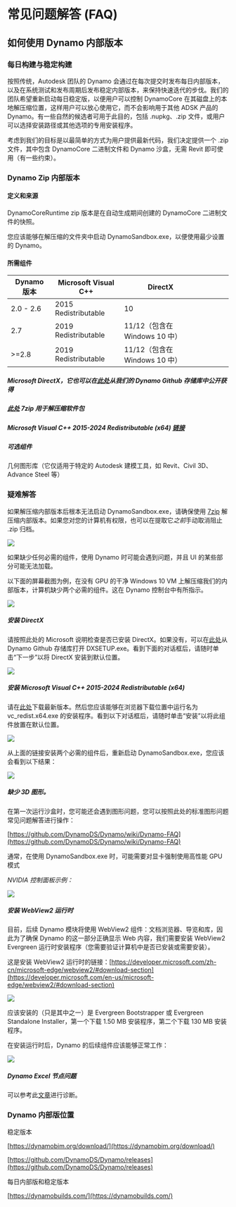 # 常见问题解答 (FAQ)

## 如何使用 Dynamo 内部版本

### 每日构建与稳定构建
按照传统，Autodesk 团队的 Dynamo 会通过在每次提交时发布每日内部版本，以及在系统测试和发布周期后发布稳定内部版本，来保持快速迭代的步伐。我们的团队希望重新启动每日稳定版，以便用户可以控制 DynamoCore 在其磁盘上的本地解压缩位置，这样用户可以放心使用它，而不会影响用于其他 ADSK 产品的 Dynamo。有一些自然的候选者可用于此目的，包括 .nupkg、.zip 文件，或用户可以选择安装路径或其他选项的专用安装程序。 

考虑到我们的目标是以最简单的方式为用户提供最新代码，我们决定提供一个 .zip 文件，其中包含 DynamoCore 二进制文件和 Dynamo 沙盒，无需 Revit 即可使用（有一些约束）。

### Dynamo Zip 内部版本
#### 定义和来源
DynamoCoreRuntime zip 版本是在自动生成期间创建的 DynamoCore 二进制文件的快照。 

您应该能够在解压缩的文件夹中启动 DynamoSandbox.exe，以便使用最少设置的 Dynamo。


#### 所需组件

| Dynamo 版本  |Microsoft Visual C++  | DirectX  |   |   |   |   |
|---|---|---|---|---|---|---|
|  2.0 - 2.6 |  2015 Redistributable  | 10  |   |   |   |   |
| 2.7  | 2019 Redistributable  | 11/12（包含在 Windows 10 中）  |   |   |   |   |
| >=2.8  | 2019 Redistributable  | 11/12（包含在 Windows 10 中）  |   |   |   |   |
##### Microsoft DirectX，它也可以在[此处](https://github.com/DynamoDS/Dynamo/tree/master/tools/install/Extra/DirectX)从我们的 Dynamo Github 存储库中公开获得

##### [此处](https://www.7-zip.org/download.html) 7zip 用于解压缩软件包


##### Microsoft Visual C++ 2015-2024 Redistributable (x64) [链接](https://aka.ms/vs/17/release/vc_redist.x64.exe)

##### 可选组件
几何图形库（它仅适用于特定的 Autodesk 建模工具，如 Revit、Civil 3D、Advance Steel 等）

### 疑难解答
如果解压缩内部版本后根本无法启动 DynamoSandbox.exe，请确保使用 [7zip](https://www.7-zip.org/download.html) 解压缩内部版本。如果您对您的计算机有权限，也可以在提取它*之前*手动取消阻止 .zip 归档。

![](images/a-7/dynamo-builds-1.png)


如果缺少任何必需的组件，使用 Dynamo 时可能会遇到问题，并且 UI 的某些部分可能无法加载。

以下面的屏幕截图为例，在没有 GPU 的干净 Windows 10 VM 上解压缩我们的内部版本，计算机缺少两个必需的组件。这在 Dynamo 控制台中有所指示。

![](images/a-7/dynamo-builds-2.png)

##### 安装 DirectX
请按照此处的 Microsoft 说明检查是否已安装 DirectX。如果没有，可以在[此处](https://github.com/DynamoDS/Dynamo/tree/master/tools/install/Extra/DirectX)从 Dynamo Github 存储库打开 DXSETUP.exe。看到下面的对话框后，请随时单击“下一步”以将 DirectX 安装到默认位置。

![](images/a-7/dynamo-builds-3.png)

##### 安装 Microsoft Visual C++ 2015-2024 Redistributable (x64)
请在[此处](https://aka.ms/vs/17/release/vc_redist.x64.exe)下载最新版本。然后您应该能够在浏览器下载位置中运行名为 vc_redist.x64.exe 的安装程序。看到以下对话框后，请随时单击“安装”以将此组件放置在默认位置。

![](images/a-7/dynamo-builds-4.png)


从上面的链接安装两个必需的组件后，重新启动 DynamoSandbox.exe，您应该会看到以下结果：

![](images/a-7/dynamo-builds-5.png)

##### 缺少 3D 图形。 

在第一次运行沙盒时，您可能还会遇到图形问题，您可以按照此处的标准图形问题常见问题解答进行操作：

[https://github.com/DynamoDS/Dynamo/wiki/Dynamo-FAQ](https://github.com/DynamoDS/Dynamo/wiki/Dynamo-FAQ)

通常，在使用 DynamoSandbox.exe 时，可能需要对显卡强制使用高性能 GPU 模式

_NVIDIA 控制面板示例：_

![](images/a-7/dynamo-builds-6.png)

##### 安装 WebView2 运行时
目前，后续 Dynamo 模块将使用 WebView2 组件：文档浏览器、导览和库，因此为了确保 Dynamo 的这一部分正确显示 Web 内容，我们需要安装 WebView2 Evergreen 运行时安装程序（您需要验证计算机中是否已安装或需要安装）。

这是安装 WebView2 运行时的链接：[https://developer.microsoft.com/zh-cn/microsoft-edge/webview2/#download-section](https://developer.microsoft.com/en-us/microsoft-edge/webview2/#download-section)

![](images/a-7/dynamo-builds-7.png)

应该安装的（只是其中之一）是 Evergreen Bootstrapper 或 Evergreen Standalone Installer，第一个下载 1.50 MB 安装程序，第二个下载 130 MB 安装程序。

在安装运行时后，Dynamo 的后续组件应该能够正常工作：

![](images/a-7/dynamo-builds-8.png)


##### Dynamo Excel 节点问题
可以参考此[文章](https://knowledge.autodesk.com/support/revit-products/troubleshooting/caas/sfdcarticles/sfdcarticles/Warning-Data-ImportExcel-operation-failed-Could-not-load-file-or-assembly-Microsoft-Office-Interop-Excel-when-running-the-Dynamo-script-in-Revit.html)进行诊断。

### Dynamo 内部版位置
稳定版本

[https://dynamobim.org/download/](https://dynamobim.org/download/)

[https://github.com/DynamoDS/Dynamo/releases](https://github.com/DynamoDS/Dynamo/releases)

每日内部版和稳定版本

[https://dynamobuilds.com/](https://dynamobuilds.com/)


